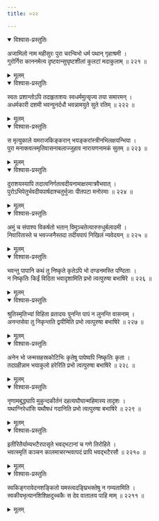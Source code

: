 ```yaml
---
title: ०२२

---
```

<div class="audioEmbed"  caption="सीतालक्ष्मी-वाचनम्" src="https://archive.org/download/nArAyaNIyam-shlokawise-audio/022/022_01.mp3"></div>
<details open><summary>विश्वास-प्रस्तुतिः</summary>

अजामिलो नाम महीसुरः पुरा चरन्विभो धर्म पथान् गृहाश्रमी ।  
गुरोर्गिरा काननमेत्य दृष्टवान्सुघृष्टशीलां कुलटां मदाकुलाम् ॥ २२१ ॥
</details>
<details><summary>मूलम्</summary>

अजामिलो नाम महीसुरः पुरा चरन्विभो धर्म पथान् गृहाश्रमी ।  
गुरोर्गिरा काननमेत्य दृष्टवान्सुघृष्टशीलां कुलटां मदाकुलाम् ॥ २२१ ॥
</details>



<div class="audioEmbed"  caption="सीतालक्ष्मी-वाचनम्" src="https://archive.org/download/nArAyaNIyam-shlokawise-audio/022/022_02.mp3"></div>
<details open><summary>विश्वास-प्रस्तुतिः</summary>

स्वतः प्रशान्तोऽपि तदाहृताशयः स्वधर्ममुत्सृज्य तया समारमन् ।  
अधर्मकारी दशमी भवन्पुनर्दधौ भवन्नामयुते सुते रतिम् ॥ २२२ ॥
</details>
<details><summary>मूलम्</summary>

स्वतः प्रशान्तोऽपि तदाहृताशयः स्वधर्ममुत्सृज्य तया समारमन् ।  
अधर्मकारी दशमी भवन्पुनर्दधौ भवन्नामयुते सुते रतिम् ॥ २२२ ॥
</details>



<div class="audioEmbed"  caption="सीतालक्ष्मी-वाचनम्" src="https://archive.org/download/nArAyaNIyam-shlokawise-audio/022/022_03.mp3"></div>
<details open><summary>विश्वास-प्रस्तुतिः</summary>

स मृत्युकाले यमराजकिङ्करान् भयङ्करांस्त्रीनभिलक्षयन्भिया ।  
पुरा मनाक्त्वत्स्मृतिवासनाबलाज्जुहाव नारायणनामकं सुतम् ॥ २२३ ॥
</details>
<details><summary>मूलम्</summary>

स मृत्युकाले यमराजकिङ्करान् भयङ्करांस्त्रीनभिलक्षयन्भिया ।  
पुरा मनाक्त्वत्स्मृतिवासनाबलाज्जुहाव नारायणनामकं सुतम् ॥ २२३ ॥
</details>



<div class="audioEmbed"  caption="सीतालक्ष्मी-वाचनम्" src="https://archive.org/download/nArAyaNIyam-shlokawise-audio/022/022_04.mp3"></div>
<details open><summary>विश्वास-प्रस्तुतिः</summary>

दुराशयस्यापि तदात्वनिर्गतत्वदीयनामाक्षरमात्रवैभवात् ।  
पुरोऽभिपेतुर्भवदीयपार्षदाश्चतुर्भुजाः पीतपटा मनोरमाः ॥ २२४ ॥
</details>
<details><summary>मूलम्</summary>

दुराशयस्यापि तदात्वनिर्गतत्वदीयनामाक्षरमात्रवैभवात् ।  
पुरोऽभिपेतुर्भवदीयपार्षदाश्चतुर्भुजाः पीतपटा मनोरमाः ॥ २२४ ॥
</details>



<div class="audioEmbed"  caption="सीतालक्ष्मी-वाचनम्" src="https://archive.org/download/nArAyaNIyam-shlokawise-audio/022/022_05.mp3"></div>
<details open><summary>विश्वास-प्रस्तुतिः</summary>

अमुं च संपाश्य विकर्षतो भतान् विमुञ्चतेत्यारुरुधुर्बलादमी ।  
निवारितास्ते च भवज्जनैस्तदा तदीयपापं निखिलं न्यवेदयन् ॥ २२५ ॥
</details>
<details><summary>मूलम्</summary>

अमुं च संपाश्य विकर्षतो भतान् विमुञ्चतेत्यारुरुधुर्बलादमी ।  
निवारितास्ते च भवज्जनैस्तदा तदीयपापं निखिलं न्यवेदयन् ॥ २२५ ॥
</details>



<div class="audioEmbed"  caption="सीतालक्ष्मी-वाचनम्" src="https://archive.org/download/nArAyaNIyam-shlokawise-audio/022/022_06.mp3"></div>
<details open><summary>विश्वास-प्रस्तुतिः</summary>

भवन्तु पापानि कथं तु निष्कृते कृतेऽपि भो दण्डनमस्ति पण्दिताः ।  
न निष्कृतिः किईं विदिता भवादृशामिति प्रभो त्वत्पुरुषा बभाषिरे ॥ २२६ ॥
</details>
<details><summary>मूलम्</summary>

भवन्तु पापानि कथं तु निष्कृते कृतेऽपि भो दण्डनमस्ति पण्दिताः ।  
न निष्कृतिः किईं विदिता भवादृशामिति प्रभो त्वत्पुरुषा बभाषिरे ॥ २२६ ॥
</details>



<div class="audioEmbed"  caption="सीतालक्ष्मी-वाचनम्" src="https://archive.org/download/nArAyaNIyam-shlokawise-audio/022/022_07.mp3"></div>
<details open><summary>विश्वास-प्रस्तुतिः</summary>

श्रुतिस्मृतिभ्यां विहिता व्रतादयः पुनन्ति पापं न लुनन्ति वासनाम् ।  
अनन्तसेवा तु निकृन्तति द्वयीमिति प्रभो त्वत्पुरुषा बभाषिरे ॥ २२७ ॥
</details>
<details><summary>मूलम्</summary>

श्रुतिस्मृतिभ्यां विहिता व्रतादयः पुनन्ति पापं न लुनन्ति वासनाम् ।  
अनन्तसेवा तु निकृन्तति द्वयीमिति प्रभो त्वत्पुरुषा बभाषिरे ॥ २२७ ॥
</details>



<div class="audioEmbed"  caption="सीतालक्ष्मी-वाचनम्" src="https://archive.org/download/nArAyaNIyam-shlokawise-audio/022/022_08.mp3"></div>
<details open><summary>विश्वास-प्रस्तुतिः</summary>

अनेन भो जन्मसहस्रकोटिभिः कृतेषु पापेष्वपि निष्कृतिः कृता ।  
तदग्रहीन्नाम भयाकुलो हरेरिति प्रभो त्वत्पुरुषा बभाषिरे ॥ २२८ ॥
</details>
<details><summary>मूलम्</summary>

अनेन भो जन्मसहस्रकोटिभिः कृतेषु पापेष्वपि निष्कृतिः कृता ।  
तदग्रहीन्नाम भयाकुलो हरेरिति प्रभो त्वत्पुरुषा बभाषिरे ॥ २२८ ॥
</details>



<div class="audioEmbed"  caption="सीतालक्ष्मी-वाचनम्" src="https://archive.org/download/nArAyaNIyam-shlokawise-audio/022/022_09.mp3"></div>
<details open><summary>विश्वास-प्रस्तुतिः</summary>

नृणामबुद्ध्यापि मुकुन्दकीर्तनं दहत्यघौघान्महिमास्य तादृशः ।  
यथाग्निरेधांसि यथौषधं गदानिति प्रभो त्वत्पुरुषा बभाषिरे ॥ २२९ ॥
</details>
<details><summary>मूलम्</summary>

नृणामबुद्ध्यापि मुकुन्दकीर्तनं दहत्यघौघान्महिमास्य तादृशः ।  
यथाग्निरेधांसि यथौषधं गदानिति प्रभो त्वत्पुरुषा बभाषिरे ॥ २२९ ॥
</details>



<div class="audioEmbed"  caption="सीतालक्ष्मी-वाचनम्" src="https://archive.org/download/nArAyaNIyam-shlokawise-audio/022/022_10.mp3"></div>
<details open><summary>विश्वास-प्रस्तुतिः</summary>

इतीरितैर्याम्यभटैरपासृते भवद्भटानां च गणे तिरोहिते ।  
भवत्स्मृतिं कञ्चन कालमाचरन्भवत्पदं प्रापि भवद्भटैरसौ ॥ २२१० ॥
</details>
<details><summary>मूलम्</summary>

इतीरितैर्याम्यभटैरपासृते भवद्भटानां च गणे तिरोहिते ।  
भवत्स्मृतिं कञ्चन कालमाचरन्भवत्पदं प्रापि भवद्भटैरसौ ॥ २२१० ॥
</details>



<div class="audioEmbed"  caption="सीतालक्ष्मी-वाचनम्" src="https://archive.org/download/nArAyaNIyam-shlokawise-audio/022/022_11.mp3"></div>
<details open><summary>विश्वास-प्रस्तुतिः</summary>

स्वकिङ्गरावेदनशङ्कितो यमस्त्वदङ्घ्रिभक्तेषु न गम्यतामिति ।  
स्वकीयभृत्यानशिशिक्षदुच्चकैः स देव वातालय पाहि माम् ॥ २२११ ॥
</details>
<details><summary>मूलम्</summary>

स्वकिङ्गरावेदनशङ्कितो यमस्त्वदङ्घ्रिभक्तेषु न गम्यतामिति ।  
स्वकीयभृत्यानशिशिक्षदुच्चकैः स देव वातालय पाहि माम् ॥ २२११ ॥
</details>

